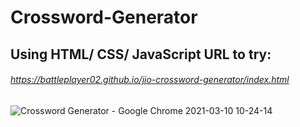 # Crossword-Generator

## Using HTML/ CSS/ JavaScript  URL to try: <h6>https://battleplayer02.github.io/jio-crossword-generator/index.html</h6>

![Crossword Generator - Google Chrome 2021-03-10 10-24-14](https://user-images.githubusercontent.com/42701850/110578621-3e43cc80-818b-11eb-9e78-5ee7d611f27e.gif)
